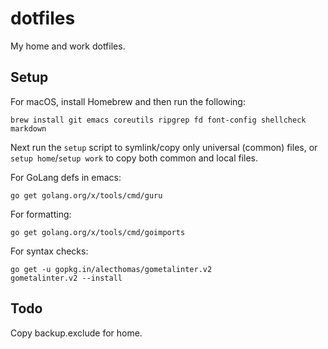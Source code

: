 # dotfiles

My home and work dotfiles.

## Setup

For macOS, install Homebrew and then run the following:

    brew install git emacs coreutils ripgrep fd font-config shellcheck markdown

Next run the `setup` script to symlink/copy only universal (common) files, or `setup home`/`setup work` to copy both common and local files.

For GoLang defs in emacs:

    go get golang.org/x/tools/cmd/guru

For formatting:

    go get golang.org/x/tools/cmd/goimports

For syntax checks:

    go get -u gopkg.in/alecthomas/gometalinter.v2
    gometalinter.v2 --install


## Todo

Copy backup.exclude for home.
